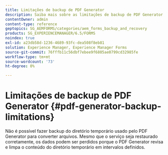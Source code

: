 ```yaml
---
title: Limitações de backup de PDF Generator
description: Saiba mais sobre as limitações de backup de PDF Generator. Não é possível fazer backup do diretório temporário que o PDF Generator usa, pois ele limpa o conteúdo em intervalos definidos.
contentOwner: admin
content-type: reference
geptopics: SG_AEMFORMS/categories/aem_forms_backup_and_recovery
products: SG_EXPERIENCEMANAGER/6.5/FORMS
noindex: true
exl-id: a23db58d-1236-4689-93fc-dea508f8eb81
solution: Experience Manager, Experience Manager Forms
source-git-commit: 76fffb11c56dbf7ebee9f6805ae0799cd32985fe
workflow-type: tm+mt
source-wordcount: '73'
ht-degree: 0%

---
```


# Limitações de backup de PDF Generator {#pdf-generator-backup-limitations}

Não é possível fazer backup do diretório temporário usado pelo PDF Generator para converter arquivos. Mesmo que o serviço seja restaurado corretamente, os dados podem ser perdidos porque o PDF Generator revisa e limpa o conteúdo do diretório temporário em intervalos definidos.
